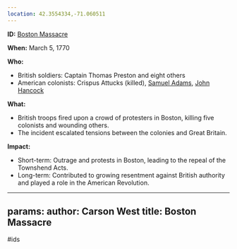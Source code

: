 ```yaml
---
location: 42.3554334,-71.060511
---
```

**ID:** [Boston Massacre](./../boston-massacre/)

**When:** March 5, 1770

**Who:**
* British soldiers: Captain Thomas Preston and eight others
* American colonists: Crispus Attucks (killed), [Samuel Adams](./../samuel-adams/), [John Hancock](./../john-hancock/)

**What:**
* British troops fired upon a crowd of protesters in Boston, killing five colonists and wounding others.
* The incident escalated tensions between the colonies and Great Britain.

**Impact:**
* Short-term: Outrage and protests in Boston, leading to the repeal of the Townshend Acts.
* Long-term: Contributed to growing resentment against British authority and played a role in the American Revolution.
---
params:
	author: Carson West
title: Boston Massacre
--- 
#ids